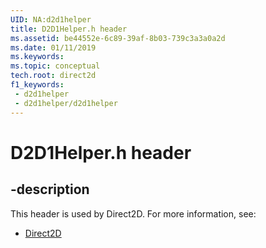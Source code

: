 ```yaml
---
UID: NA:d2d1helper
title: D2D1Helper.h header
ms.assetid: be44552e-6c89-39af-8b03-739c3a3a0a2d
ms.date: 01/11/2019
ms.keywords: 
ms.topic: conceptual
tech.root: direct2d
f1_keywords:
 - d2d1helper
 - d2d1helper/d2d1helper
---
```


# D2D1Helper.h header


## -description

This header is used by Direct2D. For more information, see:

- [Direct2D](../_direct2d/index.md)

